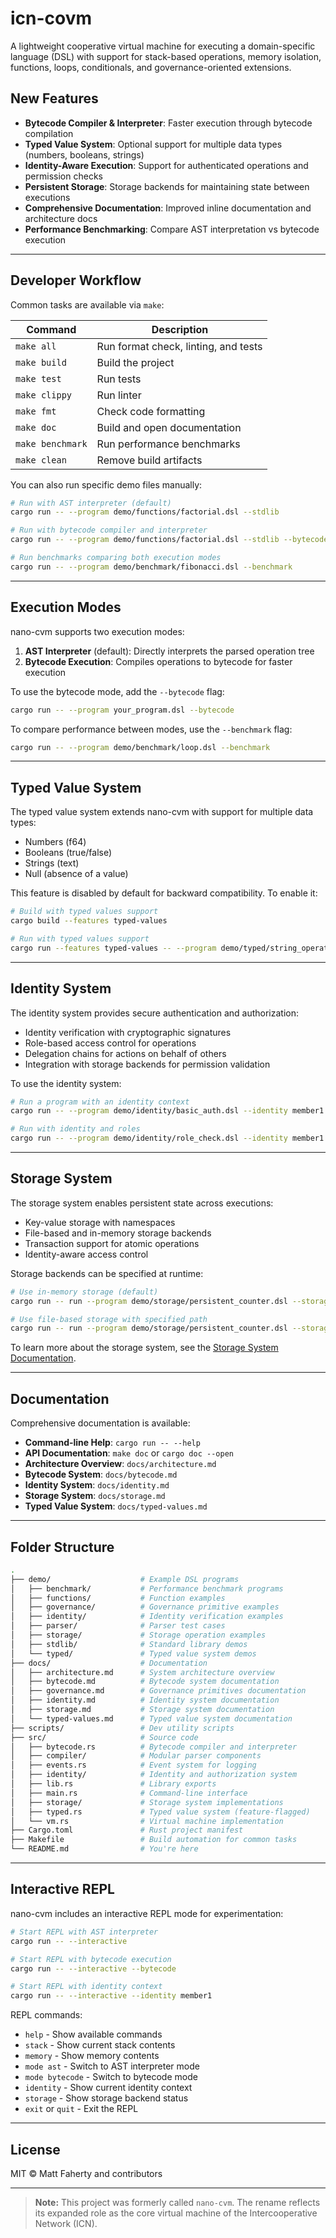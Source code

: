 # icn-covm

A lightweight cooperative virtual machine for executing a domain-specific language (DSL) with support for stack-based operations, memory isolation, functions, loops, conditionals, and governance-oriented extensions.

## New Features

- **Bytecode Compiler & Interpreter**: Faster execution through bytecode compilation
- **Typed Value System**: Optional support for multiple data types (numbers, booleans, strings)
- **Identity-Aware Execution**: Support for authenticated operations and permission checks
- **Persistent Storage**: Storage backends for maintaining state between executions
- **Comprehensive Documentation**: Improved inline documentation and architecture docs
- **Performance Benchmarking**: Compare AST interpretation vs bytecode execution

---

## Developer Workflow

Common tasks are available via `make`:

| Command        | Description                                       |
|----------------|---------------------------------------------------|
| `make all`     | Run format check, linting, and tests              |
| `make build`   | Build the project                                 |
| `make test`    | Run tests                                         |
| `make clippy`  | Run linter                                        |
| `make fmt`     | Check code formatting                             |
| `make doc`     | Build and open documentation                      |
| `make benchmark`| Run performance benchmarks                       |
| `make clean`   | Remove build artifacts                            |

You can also run specific demo files manually:

```bash
# Run with AST interpreter (default)
cargo run -- --program demo/functions/factorial.dsl --stdlib

# Run with bytecode compiler and interpreter
cargo run -- --program demo/functions/factorial.dsl --stdlib --bytecode

# Run benchmarks comparing both execution modes
cargo run -- --program demo/benchmark/fibonacci.dsl --benchmark
```

---

## Execution Modes

nano-cvm supports two execution modes:

1. **AST Interpreter** (default): Directly interprets the parsed operation tree
2. **Bytecode Execution**: Compiles operations to bytecode for faster execution

To use the bytecode mode, add the `--bytecode` flag:

```bash
cargo run -- --program your_program.dsl --bytecode
```

To compare performance between modes, use the `--benchmark` flag:

```bash
cargo run -- --program demo/benchmark/loop.dsl --benchmark
```

---

## Typed Value System

The typed value system extends nano-cvm with support for multiple data types:

- Numbers (f64)
- Booleans (true/false)
- Strings (text)
- Null (absence of a value)

This feature is disabled by default for backward compatibility. To enable it:

```bash
# Build with typed values support
cargo build --features typed-values

# Run with typed values support
cargo run --features typed-values -- --program demo/typed/string_operations.dsl
```

---

## Identity System

The identity system provides secure authentication and authorization:

- Identity verification with cryptographic signatures
- Role-based access control for operations
- Delegation chains for actions on behalf of others
- Integration with storage backends for permission validation

To use the identity system:

```bash
# Run a program with an identity context
cargo run -- --program demo/identity/basic_auth.dsl --identity member1

# Run with identity and roles
cargo run -- --program demo/identity/role_check.dsl --identity member1 --roles admin,member
```

---

## Storage System

The storage system enables persistent state across executions:

- Key-value storage with namespaces
- File-based and in-memory storage backends
- Transaction support for atomic operations
- Identity-aware access control

Storage backends can be specified at runtime:

```bash
# Use in-memory storage (default)
cargo run -- run --program demo/storage/persistent_counter.dsl --storage-backend memory

# Use file-based storage with specified path
cargo run -- run --program demo/storage/persistent_counter.dsl --storage-backend file --storage-path ./filestorage
```

To learn more about the storage system, see the [Storage System Documentation](docs/storage.md).

---

## Documentation

Comprehensive documentation is available:

- **Command-line Help**: `cargo run -- --help`
- **API Documentation**: `make doc` or `cargo doc --open`
- **Architecture Overview**: `docs/architecture.md`
- **Bytecode System**: `docs/bytecode.md`
- **Identity System**: `docs/identity.md`
- **Storage System**: `docs/storage.md`
- **Typed Value System**: `docs/typed-values.md`

---

## Folder Structure

```bash
.
├── demo/                    # Example DSL programs
│   ├── benchmark/           # Performance benchmark programs
│   ├── functions/           # Function examples
│   ├── governance/          # Governance primitive examples
│   ├── identity/            # Identity verification examples
│   ├── parser/              # Parser test cases
│   ├── storage/             # Storage operation examples
│   ├── stdlib/              # Standard library demos
│   └── typed/               # Typed value system demos
├── docs/                    # Documentation
│   ├── architecture.md      # System architecture overview
│   ├── bytecode.md          # Bytecode system documentation
│   ├── governance.md        # Governance primitives documentation
│   ├── identity.md          # Identity system documentation
│   ├── storage.md           # Storage system documentation
│   └── typed-values.md      # Typed value system documentation
├── scripts/                 # Dev utility scripts
├── src/                     # Source code
│   ├── bytecode.rs          # Bytecode compiler and interpreter
│   ├── compiler/            # Modular parser components
│   ├── events.rs            # Event system for logging
│   ├── identity/            # Identity and authorization system
│   ├── lib.rs               # Library exports
│   ├── main.rs              # Command-line interface
│   ├── storage/             # Storage system implementations
│   ├── typed.rs             # Typed value system (feature-flagged)
│   └── vm.rs                # Virtual machine implementation
├── Cargo.toml               # Rust project manifest
├── Makefile                 # Build automation for common tasks
└── README.md                # You're here
```

---

## Interactive REPL

nano-cvm includes an interactive REPL mode for experimentation:

```bash
# Start REPL with AST interpreter
cargo run -- --interactive

# Start REPL with bytecode execution
cargo run -- --interactive --bytecode

# Start REPL with identity context
cargo run -- --interactive --identity member1
```

REPL commands:
- `help` - Show available commands
- `stack` - Show current stack contents
- `memory` - Show memory contents
- `mode ast` - Switch to AST interpreter mode
- `mode bytecode` - Switch to bytecode mode
- `identity` - Show current identity context
- `storage` - Show storage backend status
- `exit` or `quit` - Exit the REPL

---

## License

MIT © Matt Faherty and contributors

---

> **Note:** This project was formerly called `nano-cvm`. The rename reflects its expanded role as the core virtual machine of the Intercooperative Network (ICN).

